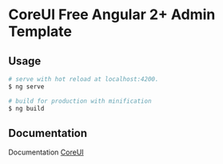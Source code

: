 # CoreUI Free Angular 2+ Admin Template

## Usage

``` bash
# serve with hot reload at localhost:4200.
$ ng serve

# build for production with minification
$ ng build
```

## Documentation

Documentation [CoreUI](https://coreui.io/angular/)